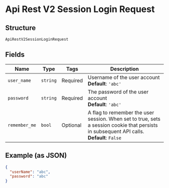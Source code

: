 
# Api Rest V2 Session Login Request

## Structure

`ApiRestV2SessionLoginRequest`

## Fields

| Name | Type | Tags | Description |
|  --- | --- | --- | --- |
| `user_name` | `string` | Required | Username of the user account<br>**Default**: `'abc'` |
| `password` | `string` | Required | The password of the user account<br>**Default**: `'abc'` |
| `remember_me` | `bool` | Optional | A flag to remember the user session. When set to true, sets a session cookie that persists in subsequent API calls.<br>**Default**: `False` |

## Example (as JSON)

```json
{
  "userName": "abc",
  "password": "abc"
}
```

